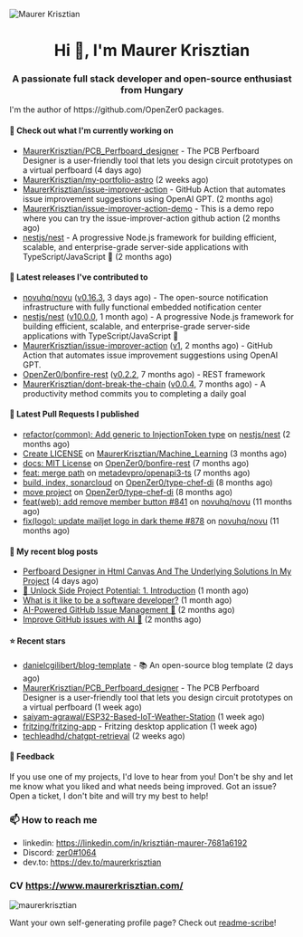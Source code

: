 ![Maurer Krisztian](https://user-images.githubusercontent.com/48491140/201497104-1836aea0-27cc-42fa-909c-26219dda6d61.png)

<h1 align="center">Hi 👋, I'm Maurer Krisztian</h1>
<h3 align="center">A passionate full stack developer and open-source enthusiast from Hungary</h3>
I'm the author of https://github.com/OpenZer0 packages.

#### 👷 Check out what I'm currently working on

- [MaurerKrisztian/PCB_Perfboard_designer](https://github.com/MaurerKrisztian/PCB_Perfboard_designer) - The PCB Perfboard Designer is a user-friendly tool that lets you design circuit prototypes on a virtual perfboard (4 days ago)
- [MaurerKrisztian/my-portfolio-astro](https://github.com/MaurerKrisztian/my-portfolio-astro) (2 weeks ago)
- [MaurerKrisztian/issue-improver-action](https://github.com/MaurerKrisztian/issue-improver-action) - GitHub Action that automates issue improvement suggestions using OpenAI GPT. (2 months ago)
- [MaurerKrisztian/issue-improver-action-demo](https://github.com/MaurerKrisztian/issue-improver-action-demo) - This is a demo repo where you can try the issue-improver-action github action (2 months ago)
- [nestjs/nest](https://github.com/nestjs/nest) - A progressive Node.js framework for building efficient, scalable, and enterprise-grade server-side applications with TypeScript/JavaScript 🚀 (2 months ago)

#### 🔭 Latest releases I've contributed to

- [novuhq/novu](https://github.com/novuhq/novu) ([v0.16.3](https://github.com/novuhq/novu/releases/tag/v0.16.3), 3 days ago) - The open-source notification infrastructure with fully functional embedded notification center
- [nestjs/nest](https://github.com/nestjs/nest) ([v10.0.0](https://github.com/nestjs/nest/releases/tag/v10.0.0), 1 month ago) - A progressive Node.js framework for building efficient, scalable, and enterprise-grade server-side applications with TypeScript/JavaScript 🚀
- [MaurerKrisztian/issue-improver-action](https://github.com/MaurerKrisztian/issue-improver-action) ([v1](https://github.com/MaurerKrisztian/issue-improver-action/releases/tag/v1), 2 months ago) - GitHub Action that automates issue improvement suggestions using OpenAI GPT.
- [OpenZer0/bonfire-rest](https://github.com/OpenZer0/bonfire-rest) ([v0.2.2](https://github.com/OpenZer0/bonfire-rest/releases/tag/v0.2.2), 7 months ago) - REST framework
- [MaurerKrisztian/dont-break-the-chain](https://github.com/MaurerKrisztian/dont-break-the-chain) ([v0.0.4](https://github.com/MaurerKrisztian/dont-break-the-chain/releases/tag/v0.0.4), 7 months ago) - A productivity method commits you to completing a daily goal 

#### 🔨 Latest Pull Requests I published

- [refactor(common): Add generic to InjectionToken type](https://github.com/nestjs/nest/pull/11555) on [nestjs/nest](https://github.com/nestjs/nest) (2 months ago)
- [Create LICENSE](https://github.com/MaurerKrisztian/Machine_Learning/pull/1) on [MaurerKrisztian/Machine_Learning](https://github.com/MaurerKrisztian/Machine_Learning) (3 months ago)
- [docs: MIT License](https://github.com/OpenZer0/bonfire-rest/pull/3) on [OpenZer0/bonfire-rest](https://github.com/OpenZer0/bonfire-rest) (7 months ago)
- [feat: merge path](https://github.com/metadevpro/openapi3-ts/pull/91) on [metadevpro/openapi3-ts](https://github.com/metadevpro/openapi3-ts) (7 months ago)
- [build, index, sonarcloud](https://github.com/OpenZer0/type-chef-di/pull/2) on [OpenZer0/type-chef-di](https://github.com/OpenZer0/type-chef-di) (8 months ago)
- [move project](https://github.com/OpenZer0/type-chef-di/pull/1) on [OpenZer0/type-chef-di](https://github.com/OpenZer0/type-chef-di) (8 months ago)
- [feat(web): add remove member button #841](https://github.com/novuhq/novu/pull/888) on [novuhq/novu](https://github.com/novuhq/novu) (11 months ago)
- [fix(logo): update mailjet logo in dark theme #878](https://github.com/novuhq/novu/pull/887) on [novuhq/novu](https://github.com/novuhq/novu) (11 months ago)

#### 📜 My recent blog posts

- [Perfboard Designer in Html Canvas And The Underlying Solutions In My Project](https://dev.to/maurerkrisztian/delve-into-html-canvas-the-underlying-solutions-in-my-project-18a) (4 days ago)
- [📕 Unlock Side Project Potential: 1. Introduction](https://dev.to/maurerkrisztian/unlock-side-project-potential-1-introduction-3g4b) (1 month ago)
- [What is it like to be a software developer?](https://dev.to/maurerkrisztian/what-is-it-like-to-be-a-software-developer-2ihg) (1 month ago)
- [AI-Powered GitHub Issue Management 🦾](https://dev.to/maurerkrisztian/building-an-innovative-ai-tool-to-revolutionize-github-issues-management-14bb) (2 months ago)
- [Improve GitHub issues with AI 🦾](https://dev.to/maurerkrisztian/improve-github-issues-with-ai-4lam) (2 months ago)

#### ⭐ Recent stars

- [danielcgilibert/blog-template](https://github.com/danielcgilibert/blog-template) - 📚 An open-source blog template (2 days ago)
- [MaurerKrisztian/PCB_Perfboard_designer](https://github.com/MaurerKrisztian/PCB_Perfboard_designer) - The PCB Perfboard Designer is a user-friendly tool that lets you design circuit prototypes on a virtual perfboard (1 week ago)
- [saiyam-agrawal/ESP32-Based-IoT-Weather-Station](https://github.com/saiyam-agrawal/ESP32-Based-IoT-Weather-Station) (1 week ago)
- [fritzing/fritzing-app](https://github.com/fritzing/fritzing-app) - Fritzing desktop application (1 week ago)
- [techleadhd/chatgpt-retrieval](https://github.com/techleadhd/chatgpt-retrieval) (2 weeks ago)

#### 💬 Feedback

If you use one of my projects, I'd love to hear from you! Don't be shy and let me know what you liked
and what needs being improved. Got an issue? Open a ticket, I don't bite and will try my best to help!

### 📫 How to reach me
- linkedin: https://linkedin.com/in/krisztián-maurer-7681a6192
- Discord: <a href="https://discord.com/users/zer0#1064"> zer0#1064</a>
- dev.to: https://dev.to/maurerkrisztian

### CV https://www.maurerkrisztian.com/

<p><img align="center" src="https://github-readme-streak-stats.herokuapp.com/?user=maurerkrisztian&" alt="maurerkrisztian" /></p>

Want your own self-generating profile page? Check out [readme-scribe](https://github.com/muesli/readme-scribe)!

